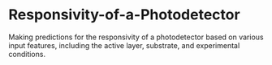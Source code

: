# Responsivity-of-a-Photodetector
Making predictions for the responsivity of a photodetector based on various input features, including the active layer, substrate, and experimental conditions.
